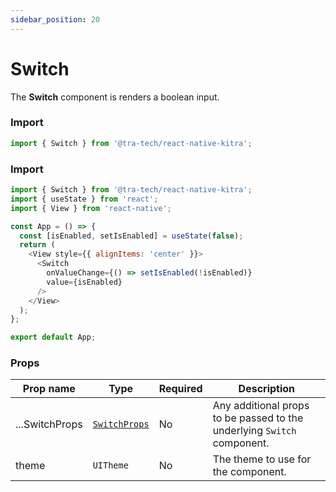 ```yaml
---
sidebar_position: 20
---
```


# Switch

The **Switch** component is renders a boolean input.

### Import

```js
import { Switch } from '@tra-tech/react-native-kitra';

```

### Import

```js
import { Switch } from '@tra-tech/react-native-kitra';
import { useState } from 'react';
import { View } from 'react-native';

const App = () => {
  const [isEnabled, setIsEnabled] = useState(false);
  return (
    <View style={{ alignItems: 'center' }}>
      <Switch
        onValueChange={() => setIsEnabled(!isEnabled)}
        value={isEnabled}
      />
    </View>
  );
};

export default App;
```

### Props

| Prop name           | Type                                                                      | Required | Description                                                                                                                                                                      |
|---------------------|---------------------------------------------------------------------------|----------|----------------------------------------------------------------------------------------------------------------------------------------------------------------------------------|
| ...SwitchProps      | [``SwitchProps``](https://reactnative.dev/docs/switch#props)              | No       |  Any additional props to be passed to the underlying `Switch` component.                                                                                                      |                        |
| theme               | ``UITheme ``                                                              | No       | The theme to use for the component.                                                                                                                                           |
